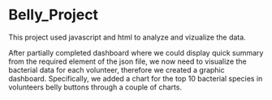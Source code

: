# Belly_Project

This project used javascript and html to analyze and vizualize the data.

After partially completed dashboard where we could display quick summary from the required  element of the json file, we now need to visualize the bacterial data for each volunteer, therefore we created a graphic dashboard. Specifically, we added a chart for the top 10 bacterial species in volunteers belly buttons through a couple of charts.

